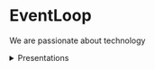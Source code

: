 # EventLoop
We are passionate about technology

<details>
  <summary>Presentations</summary>
  <ul>
    <li>
      <a href="http://eventloop.gr/Education/TechTalentSchool/flexbox/#/">Flexbox</a>
    </li>
  </ul>
</details>
